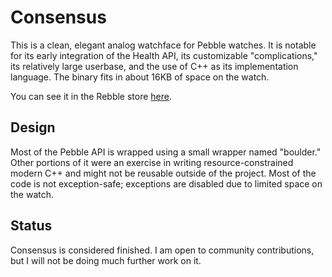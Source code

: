 # Consensus
This is a clean, elegant analog watchface for Pebble watches.
It is notable for its early integration of the Health API, its customizable "complications," its relatively large userbase, and the use of C++ as its implementation language.
The binary fits in about 16KB of space on the watch.

You can see it in the Rebble store [here](https://apps.rebble.io/en_US/application/567312691a9a82d62800003d?native=false&query=consensus&section=watchfaces).

## Design
Most of the Pebble API is wrapped using a small wrapper named "boulder."  Other portions of it were an exercise in writing resource-constrained modern C++ and might not be reusable outside of the project.
Most of the code is not exception-safe; exceptions are disabled due to limited space on the watch.

## Status
Consensus is considered finished.  I am open to community contributions, but I will not be doing much further work on it.
